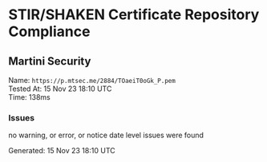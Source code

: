 # STIR/SHAKEN Certificate Repository Compliance

## Martini Security

Name: `https://p.mtsec.me/2884/TOaeiT0oGk_P.pem`\
Tested At: 15 Nov 23 18:10 UTC\
Time: 138ms

### Issues

no warning, or error, or notice date level issues were found

Generated: 15 Nov 23 18:10 UTC